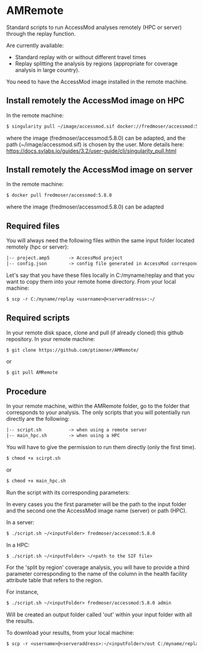 # AMRemote
Standard scripts to run AccessMod analyses remotely (HPC or server) through the replay function. 

Are currently available:
- Standard replay with or without different travel times
- Replay splitting the analysis by regions (appropriate for coverage analysis in large country).

You need to have the AccessMod image installed in the remote machine.

## Install remotely the AccessMod image on HPC

In the remote machine:

```txt 
$ singularity pull ~/image/accessmod.sif docker://fredmoser/accessmod:5.8.0
```
where the image (fredmoser/accessmod:5.8.0) can be adapted, and the path (~/image/accessmod.sif) is chosen by the user. 
More details here: https://docs.sylabs.io/guides/3.2/user-guide/cli/singularity_pull.html

## Install remotely the AccessMod image on server

In the remote machine:

```txt 
$ docker pull fredmoser/accessmod:5.8.0
```
where the image (fredmoser/accessmod:5.8.0) can be adapted

## Required files

You will always need the following files within the same input folder located remotely (hpc or server):

```txt 
|-- project.amp5       -> AccessMod project
|-- config.json        -> config file generated in AccessMod corresponding to the desired analysis
```

Let's say that you have these files locally in C:/myname/replay and that you want to copy them into your remote home directory. From your local machine:

```txt 
$ scp -r C:/myname/replay <username>@<serveraddress>:~/
```

## Required scripts

In your remote disk space, clone and pull (if already cloned) this github repository. In your remote machine:

```txt 
$ git clone https://github.com/ptimoner/AMRemote/
```

or 

```txt 
$ git pull AMRemote
```
## Procedure
In your remote machine, within the AMRemote folder, go to the folder that corresponds to your analysis. The only scripts that you will potentially run directly
are the following:

```txt 
|-- script.sh          -> when using a remote server
|-- main_hpc.sh        -> when using a HPC
```
You will have to give the permission to run them directly (only the first time).

```txt 
$ chmod +x scirpt.sh
```

or

```txt 
$ chmod +x main_hpc.sh
```

Run the script with its corresponding parameters:

In every cases you the first parameter will be the path to the input folder and the second one the AccessMod image name (server) or path (HPC).

In a server:

```txt 
$ ./script.sh ~/<inputFolder> fredmoser/accessmod:5.8.0
```
In a HPC:

```txt 
$ ./script.sh ~/<inputFolder> ~/<path to the SIF file>
```
For the 'split by region' coverage analysis, you will have to provide a third parameter corresponding to the name of the column in the health facility attribute table that refers to the region.

For instance, 

```txt 
$ ./script.sh ~/<inputFolder> fredmoser/accessmod:5.8.0 admin
```
Will be created an output folder called 'out' within your input folder with all the results.

To download your results, from your local machine:

```txt 
$ scp -r <username>@<serveraddress>:~/<inputFolder>/out C:/myname/replay 
```


